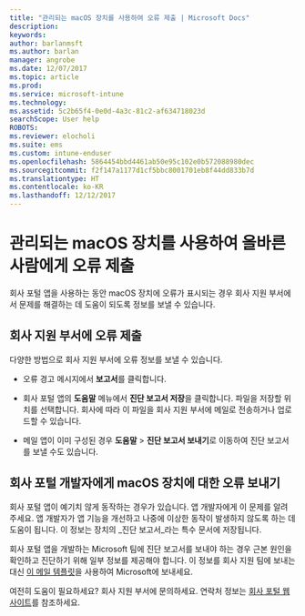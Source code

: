 ```yaml
---
title: "관리되는 macOS 장치를 사용하여 오류 제출 | Microsoft Docs"
description: 
keywords: 
author: barlanmsft
ms.author: barlan
manager: angrobe
ms.date: 12/07/2017
ms.topic: article
ms.prod: 
ms.service: microsoft-intune
ms.technology: 
ms.assetid: 5c2b65f4-0e0d-4a3c-81c2-af634718023d
searchScope: User help
ROBOTS: 
ms.reviewer: elocholi
ms.suite: ems
ms.custom: intune-enduser
ms.openlocfilehash: 5864454bbd4461ab50e95c102e0b572088980dec
ms.sourcegitcommit: f2f147a1177d1cf5bbc8001701eb8f44dd833b7d
ms.translationtype: HT
ms.contentlocale: ko-KR
ms.lasthandoff: 12/12/2017
---
```

# <a name="submit-errors-to-the-right-people-for-your-managed-macos-device"></a>관리되는 macOS 장치를 사용하여 올바른 사람에게 오류 제출

회사 포털 앱을 사용하는 동안 macOS 장치에 오류가 표시되는 경우 회사 지원 부서에서 문제를 해결하는 데 도움이 되도록 정보를 보낼 수 있습니다.

## <a name="send-errors-to-your-company-support"></a>회사 지원 부서에 오류 제출

 다양한 방법으로 회사 지원 부서에 오류 정보를 보낼 수 있습니다.

-   오류 경고 메시지에서 **보고서**를 클릭합니다.

-   회사 포털 앱의 **도움말** 메뉴에서 **진단 보고서 저장**을 클릭합니다. 파일을 저장할 위치를 선택합니다. 회사에 따라 이 파일을 회사 지원 부서에 메일로 전송하거나 업로드할 수 있습니다.

- 메일 앱이 이미 구성된 경우 **도움말** > **진단 보고서 보내기**로 이동하여 진단 보고서를 보낼 수도 있습니다.

## <a name="send-errors-to-the-company-portal-developers-for-macos-devices"></a>회사 포털 개발자에게 macOS 장치에 대한 오류 보내기

회사 포털 앱이 예기치 않게 동작하는 경우가 있습니다. 앱 개발자에게 이 문제를 알려 주세요. 앱 개발자가 앱 기능을 개선하고 나중에 이상한 동작이 발생하지 않도록 하는 데 도움이 됩니다. 이 정보는 장치의 _진단 보고서_라는 특수 문서에 저장됩니다.

회사 포털 앱을 개발하는 Microsoft 팀에 진단 보고서를 보내야 하는 경우 근본 원인을 확인하고 진단하기 위해 일부 정보를 제공해야 합니다. 이 정보를 회사 지원 팀에 보내는 대신 <a href="mailto:IntuneCPiOSfeedback@microsoft.com?subject=My Company Portal App Closed Unexpectedly&body=Press and hold, then paste your copied Company Portal app logs here.">이 메일 템플릿</a>을 사용하여 Microsoft에 보내세요.

여전히 도움이 필요하세요? 회사 지원 부서에 문의하세요. 연락처 정보는 [회사 포털 웹 사이트](https://portal.manage.microsoft.com#HelpDeskDialog)를 참조하세요.
